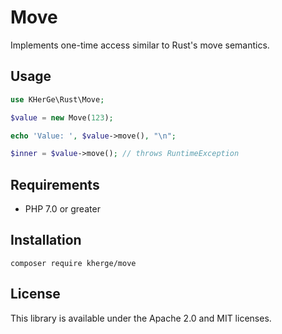 Move
====

Implements one-time access similar to Rust's move semantics.

Usage
-----

```php
use KHerGe\Rust\Move;

$value = new Move(123);

echo 'Value: ', $value->move(), "\n";

$inner = $value->move(); // throws RuntimeException
```

Requirements
------------

- PHP 7.0 or greater

Installation
------------

    composer require kherge/move

License
-------

This library is available under the Apache 2.0 and MIT licenses.